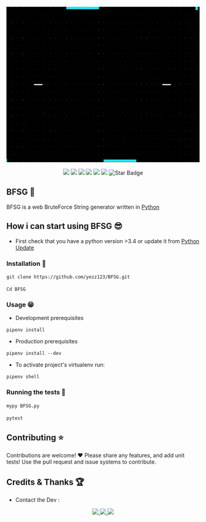 <p align="center">
  <img width="720" height="405" src="https://github.com/Collector0/BFSG/blob/main/img/BFSG.gif">
</p>
<p align="center">
   <img src="https://img.shields.io/badge/Dev-Yezz123-green?style"/>
   <img src="https://img.shields.io/badge/language-python-blue?style"/>
   <img src="https://img.shields.io/github/license/Collector0/BFSG"/>
   <img src="https://img.shields.io/github/stars/Collector0/BFSG"/>
   <img src="https://img.shields.io/github/forks/Collector0/BFSG"/>
   <img src="https://visitor-badge.laobi.icu/badge?page_id=Collector0.Pretty-Readme">
   <img src="https://img.shields.io/static/v1?label=%F0%9F%8C%9F&message=If%20Useful&style=style=flat&color=BC4E99" alt="Star Badge"/>
</p>

## BFSG 🌙

BFSG is a web BruteForce String generator written in [Python](https://www.python.org/)

## How i can start using BFSG 😎

- First check that you have a python version >3.4 or update it from [Python Update](https://www.python.org/downloads/)

### Installation 🤘

```
git clone https://github.com/yezz123/BFSG.git

Cd BFSG
```
### Usage 😁

- Development prerequisites

```
pipenv install
```

- Production prerequisites

```
pipenv install --dev
```

- To activate project's virtualenv run:
```
pipenv shell
```
### Running the tests 🥱

```
mypy BFSG.py

pytest
```
## Contributing ⭐

Contributions are welcome! ❤ Please share any features, and add unit tests! Use the pull request and issue systems to contribute.

## Credits & Thanks 🏆

- Contact the Dev :
<p align="center">
	<a href="https://www.instagram.com/froggy__19/">
  <code><img src="https://img.shields.io/badge/Froggy__19%20-%23E4405F.svg?&style=for-the-badge&logo=Instagram&logoColor=white"/></code>
		</a>
	<a href="https://www.twitch.tv/yassertahiri">
  <code><img src="https://img.shields.io/badge/yassertahiri%20-%239146FF.svg?&style=for-the-badge&logo=Twitch&logoColor=white"/></code>
	</a>
	<a href="https://twitter.com/THyasser1">
  <code><img src="https://img.shields.io/badge/THyasser1%20-%231DA1F2.svg?&style=for-the-badge&logo=Twitter&logoColor=white"/></code>
  </a>
	
